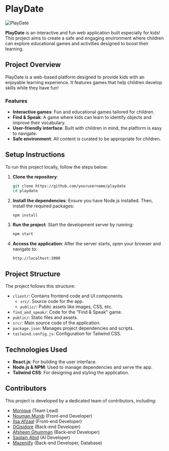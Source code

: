 # PlayDate
![PlayDate](https://github.com/user-attachments/assets/178ba797-3a8d-49e9-863f-635d915591c6)

**PlayDate** is an interactive and fun web application built especially for kids! This project aims to create a safe and engaging environment where children can explore educational games and activities designed to boost their learning.

## Project Overview
PlayDate is a web-based platform designed to provide kids with an enjoyable learning experience. It features games that help children develop skills while they have fun!

### Features
- **Interactive games**: Fun and educational games tailored for children.
- **Find & Speak**: A game where kids can learn to identify objects and improve their vocabulary.
- **User-friendly interface**: Built with children in mind, the platform is easy to navigate.
- **Safe environment**: All content is curated to be appropriate for children.

## Setup Instructions
To run this project locally, follow the steps below:
1. **Clone the repository**:
   ```bash
   git clone https://github.com/yourusername/playdate
   cd playdate
   ```
2. **Install the dependencies**:
   Ensure you have Node.js installed. Then, install the required packages:
   ```bash
   npm install
   ```
3. **Run the project**:
   Start the development server by running:
   ```bash
   npm start
   ```
4. **Access the application**:
   After the server starts, open your browser and navigate to:
   ```
   http://localhost:3000
   ```
## Project Structure
The project follows this structure:

- `client/`: Contains frontend code and UI components.
    - `src/`: Source code for the app.
    - `public/`: Public assets like images, CSS, etc.
- `find_and_speak/`: Code for the "Find & Speak" game.
- `public/`: Static files and assets.
- `src/`: Main source code of the application.
- `package.json`: Manages project dependencies and scripts.
- `tailwind.config.js`: Configuration for Tailwind CSS.

## Technologies Used
- **React.js**: For building the user interface.
- **Node.js & NPM**: Used to manage dependencies and serve the app.
- **Tailwind CSS**: For designing and styling the application.

## Contributors
This project is developed by a dedicated team of contributors, including:
- [Monique](https://github.com/MoniqueSHoward) (Team Lead)
- [Nouman Munib](https://github.com/noumanmunib) (Front-end Developer)
- [Ilsa Afzaal](https://github.com/iaiu2142) (Front-end Developer)
- [OGisidore](https://github.com/OGisidore) (Back-end Developer)
- [Afsheen Ghumman](https://github.com/afsheen483) (Back-end Developer)
- [Saqlain Abid](https://github.com/Saqlain143) (AI Developer)
- [Mazeniify](https://github.com/Mazeniify) (Back-end Developer, Database)
  
